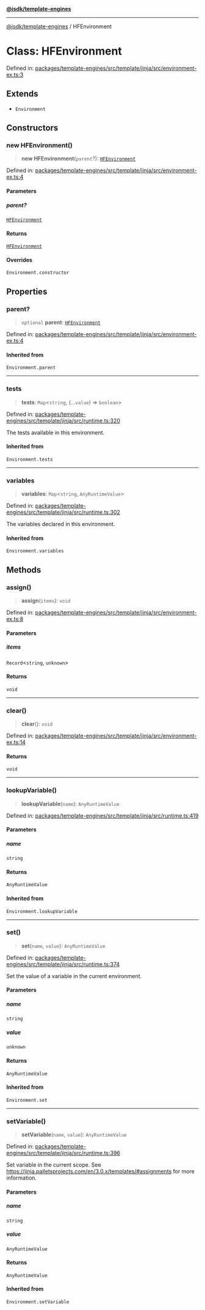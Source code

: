 [**@isdk/template-engines**](../README.md)

***

[@isdk/template-engines](../globals.md) / HFEnvironment

# Class: HFEnvironment

Defined in: [packages/template-engines/src/template/jinja/src/environment-ex.ts:3](https://github.com/isdk/template-engines.js/blob/466ebe226b36554b365e0202c4f1d42ff9f95a09/src/template/jinja/src/environment-ex.ts#L3)

## Extends

- `Environment`

## Constructors

### new HFEnvironment()

> **new HFEnvironment**(`parent`?): [`HFEnvironment`](HFEnvironment.md)

Defined in: [packages/template-engines/src/template/jinja/src/environment-ex.ts:4](https://github.com/isdk/template-engines.js/blob/466ebe226b36554b365e0202c4f1d42ff9f95a09/src/template/jinja/src/environment-ex.ts#L4)

#### Parameters

##### parent?

[`HFEnvironment`](HFEnvironment.md)

#### Returns

[`HFEnvironment`](HFEnvironment.md)

#### Overrides

`Environment.constructor`

## Properties

### parent?

> `optional` **parent**: [`HFEnvironment`](HFEnvironment.md)

Defined in: [packages/template-engines/src/template/jinja/src/environment-ex.ts:4](https://github.com/isdk/template-engines.js/blob/466ebe226b36554b365e0202c4f1d42ff9f95a09/src/template/jinja/src/environment-ex.ts#L4)

#### Inherited from

`Environment.parent`

***

### tests

> **tests**: `Map`\<`string`, (...`value`) => `boolean`\>

Defined in: [packages/template-engines/src/template/jinja/src/runtime.ts:320](https://github.com/isdk/template-engines.js/blob/466ebe226b36554b365e0202c4f1d42ff9f95a09/src/template/jinja/src/runtime.ts#L320)

The tests available in this environment.

#### Inherited from

`Environment.tests`

***

### variables

> **variables**: `Map`\<`string`, `AnyRuntimeValue`\>

Defined in: [packages/template-engines/src/template/jinja/src/runtime.ts:302](https://github.com/isdk/template-engines.js/blob/466ebe226b36554b365e0202c4f1d42ff9f95a09/src/template/jinja/src/runtime.ts#L302)

The variables declared in this environment.

#### Inherited from

`Environment.variables`

## Methods

### assign()

> **assign**(`items`): `void`

Defined in: [packages/template-engines/src/template/jinja/src/environment-ex.ts:8](https://github.com/isdk/template-engines.js/blob/466ebe226b36554b365e0202c4f1d42ff9f95a09/src/template/jinja/src/environment-ex.ts#L8)

#### Parameters

##### items

`Record`\<`string`, `unknown`\>

#### Returns

`void`

***

### clear()

> **clear**(): `void`

Defined in: [packages/template-engines/src/template/jinja/src/environment-ex.ts:14](https://github.com/isdk/template-engines.js/blob/466ebe226b36554b365e0202c4f1d42ff9f95a09/src/template/jinja/src/environment-ex.ts#L14)

#### Returns

`void`

***

### lookupVariable()

> **lookupVariable**(`name`): `AnyRuntimeValue`

Defined in: [packages/template-engines/src/template/jinja/src/runtime.ts:419](https://github.com/isdk/template-engines.js/blob/466ebe226b36554b365e0202c4f1d42ff9f95a09/src/template/jinja/src/runtime.ts#L419)

#### Parameters

##### name

`string`

#### Returns

`AnyRuntimeValue`

#### Inherited from

`Environment.lookupVariable`

***

### set()

> **set**(`name`, `value`): `AnyRuntimeValue`

Defined in: [packages/template-engines/src/template/jinja/src/runtime.ts:374](https://github.com/isdk/template-engines.js/blob/466ebe226b36554b365e0202c4f1d42ff9f95a09/src/template/jinja/src/runtime.ts#L374)

Set the value of a variable in the current environment.

#### Parameters

##### name

`string`

##### value

`unknown`

#### Returns

`AnyRuntimeValue`

#### Inherited from

`Environment.set`

***

### setVariable()

> **setVariable**(`name`, `value`): `AnyRuntimeValue`

Defined in: [packages/template-engines/src/template/jinja/src/runtime.ts:396](https://github.com/isdk/template-engines.js/blob/466ebe226b36554b365e0202c4f1d42ff9f95a09/src/template/jinja/src/runtime.ts#L396)

Set variable in the current scope.
See https://jinja.palletsprojects.com/en/3.0.x/templates/#assignments for more information.

#### Parameters

##### name

`string`

##### value

`AnyRuntimeValue`

#### Returns

`AnyRuntimeValue`

#### Inherited from

`Environment.setVariable`
